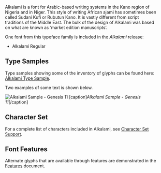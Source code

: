 
Alkalami is a font for Arabic-based writing systems in the Kano region of Nigeria and in Niger. This style of writing African ajami has sometimes been called Sudani Kufi or Rubutun Kano. It is vastly different from script traditions of the Middle East. The bulk of the design of Alkalami was based on what are known as ‘market edition manuscripts’.

One font from this typeface family is included in the *Alkalami* release:

- Alkalami Regular

## Type Samples

Type samples showing some of the inventory of glyphs can be found here: 
[Alkalami Type Sample](sample).

Two examples of some text is shown below. 

<img class='fullsize' alt='Alkalami Sample - Genesis 11' src='https://software.sil.org/alkalami/wp-content/uploads/sites/32/2017/05/AlkalamiGen11-Regular.png' />
[caption]<em>Alkalami Sample - Genesis 11</em>[/caption]

## Character Set

For a complete list of characters included in Alkalami, see [Character Set Support](charset).

## Font Features

Alternate glyphs that are available through features are demonstrated in the [Features](features) document. 
